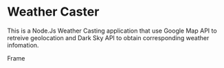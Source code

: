 # Weather Caster
This is a Node.Js Weather Casting application that use Google Map API to retreive geolocation and Dark Sky API to obtain corresponding weather infomation.


Frame